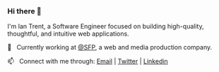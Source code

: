 ### Hi there 👋

I'm Ian Trent, a Software Engineer focused on building high-quality, thoughtful, and intuitive web applications.

💼 &nbsp; Currently working at [@SFP](https://sfp.net), a web and media production company.

📫 &nbsp; Connect with me through: <a href="mailto:ian.m.trent@gmail.com">Email</a> | <a href="https://twitter.com/ianmtrent" target="_blank">Twitter</a> | <a href="https://www.linkedin.com/in/ianmtrent/" target="_blank">Linkedin</a>
